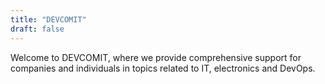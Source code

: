 ```yaml
---
title: "DEVCOMIT"
draft: false
---
```

Welcome to DEVCOMIT, where we provide comprehensive support for companies and individuals in topics related to IT, electronics and DevOps.
